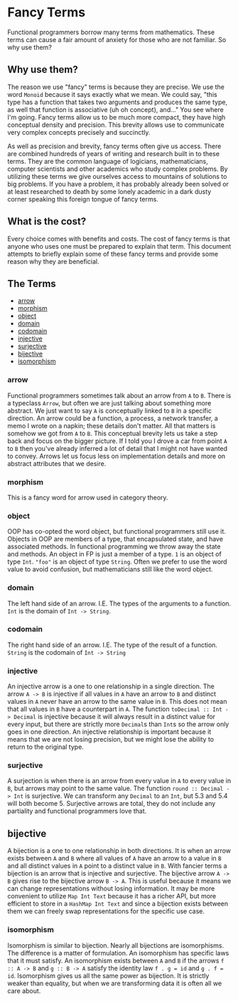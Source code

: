 # Fancy Terms

Functional programmers borrow many terms from mathematics. These terms can cause
a fair amount of anxiety for those who are not familiar. So why use them?

## Why use them?

The reason we use "fancy" terms is because they are precise. We use the word
`Monoid` because it says exactly what we mean. We could say, "this type has a
function that takes two arguments and produces the same type, as well that
function is associative (uh oh concept), and..." You see where I'm going. Fancy
terms allow us to be much more compact, they have high conceptual density and
precision. This brevity allows use to communicate very complex concepts
precisely and succinctly.

As well as precision and brevity, fancy terms often give us access. There are
combined hundreds of years of writing and research built in to these terms. They
are the common language of logicians, mathematicians, computer scientists and
other academics who study complex problems. By utilizing these terms we give
ourselves access to mountains of solutions to big problems. If you have a
problem, it has probably already been solved or at least researched to death by
some lonely academic in a dark dusty corner speaking this foreign tongue of
fancy terms.

## What is the cost?

Every choice comes with benefits and costs. The cost of fancy terms is that
anyone who uses one must be prepared to explain that term. This document
attempts to briefly explain some of these fancy terms and provide some reason
why they are beneficial.

## The Terms

- [arrow](#arrow)
- [morphism](#morphism)
- [object](#object)
- [domain](#domain)
- [codomain](#codomain)
- [injective](#injective)
- [surjective](#surjective)
- [bijective](#bijective)
- [isomorphism](#isomorphism)

### arrow

Functional programmers sometimes talk about an arrow from `A` to `B`. There is a
typeclass `Arrow`, but often we are just talking about something more abstract.
We just want to say `A` is conceptually linked to `B` in a specific direction.
An arrow could be a function, a process, a network transfer, a memo I wrote on a
napkin; these details don't matter. All that matters is somehow we got from `A`
to `B`. This conceptual brevity lets us take a step back and focus on the bigger
picture. If I told you I drove a car from point `A` to `B` then you've already
inferred a lot of detail that I might not have wanted to convey. Arrows let us
focus less on implementation details and more on abstract attributes that we
desire.

### morphism

This is a fancy word for arrow used in category theory.

### object

OOP has co-opted the word object, but functional programmers still use it.
Objects in OOP are members of a type, that encapsulated state, and have
associated methods. In functional programming we throw away the state and
methods. An object in FP is just a member of a type. `1` is an object of type
`Int`. `"foo"` is an object of type `String`. Often we prefer to use the word
value to avoid confusion, but mathematicians still like the word object.

### domain

The left hand side of an arrow. I.E. The types of the arguments to a function.
`Int` is the domain of `Int -> String`.

### codomain

The right hand side of an arrow. I.E. The type of the result of a function.
`String` is the codomain of `Int -> String`

### injective

An injective arrow is a one to one relationship in a single direction. The arrow
`A -> B` is injective if all values in `A` have an arrow to `B` and distinct
values in `A` never have an arrow to the same value in `B`. This does not mean
that all values in `B` have a counterpart in `A`. The function
`toDecimal :: Int -> Decimal` is injective because it will always result in a
distinct value for every input, but there are strictly more `Decimal`s than
`Int`s so the arrow only goes in one direction. An injective relationship is
important because it means that we are not losing precision, but we might lose
the ability to return to the original type.

### surjective

A surjection is when there is an arrow from every value in `A` to every value in
`B`, but arrows may point to the same value. The function
`round :: Decimal -> Int` is surjective. We can transform any `Decimal` to an
`Int`, but 5.3 and 5.4 will both become 5. Surjective arrows are total, they do
not include any partiality and functional programmers love that.

## bijective

A bijection is a one to one relationship in both directions. It is when an arrow
exists between `A` and `B` where all values of `A` have an arrow to a value in
`B` and all distinct values in `A` point to a distinct value in `B`. With
fancier terms a bijection is an arrow that is injective and surjective. The
bijective arrow `A -> B` gives rise to the bijective arrow `B -> A`. This is
useful because it means we can change representations without losing
information. It may be more convenient to utilize `Map Int Text` because it has
a richer API, but more efficient to store in a `HashMap Int Text` and since a
bijection exists between them we can freely swap representations for the
specific use case.

### isomorphism

Isomorphism is similar to bijection. Nearly all bijections are isomorphisms. The
difference is a matter of formulation. An isomorphism has specific laws that it
must satisfy. An isomorphism exists between `A` and `B` if the arrows
`f :: A -> B` and `g :: B -> A` satisfy the identity law `f . g = id` and
`g . f = id`. Isomorphism gives us all the same power as bijection. It is
strictly weaker than equality, but when we are transforming data it is often all
we care about.
